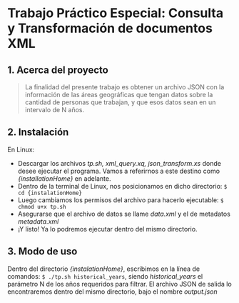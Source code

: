 # Trabajo Práctico Especial: Consulta y Transformación de documentos XML 
## 1. Acerca del proyecto
> La finalidad del presente trabajo es obtener un archivo JSON con la información de las áreas geográficas que tengan datos sobre la cantidad de personas que trabajan, y que esos datos sean en un intervalo de N años.
## 2. Instalación
En Linux:
* Descargar los archivos *tp.sh, xml_query.xq, json_transform.xs* donde desee ejecutar el programa. Vamos a referirnos a este destino como *{installationHome}* en adelante.
* Dentro de la terminal de Linux, nos posicionamos en dicho directorio: `$ cd {instalationHome}`
* Luego cambiamos los permisos del archivo para hacerlo ejecutable: `$ chmod u+x tp.sh`
* Asegurarse que el archivo de datos se llame *data.xml* y el de metadatos *metadata.xml*
* ¡Y listo! Ya lo podremos ejecutar dentro del mismo directorio.
## 3. Modo de uso
Dentro del directorio *{instalationHome}*, escribimos en la línea de comandos: `$ ./tp.sh historical_years`, siendo *historical_years* el parámetro N de los años requeridos para filtrar. El archivo JSON de salida lo encontraremos dentro del mismo directorio, bajo el nombre *output.json*
